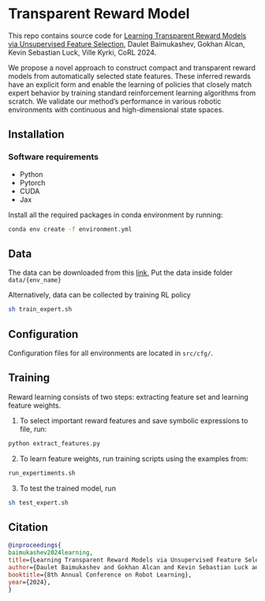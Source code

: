 # Transparent Reward Model
This repo contains source code for 
[Learning Transparent Reward Models via Unsupervised Feature Selection](https://arxiv.org/abs/2410.18608),
Daulet Baimukashev, Gokhan Alcan, Kevin Sebastian Luck, Ville Kyrki, CoRL 2024.

We propose a novel approach to construct compact and transparent reward models from automatically selected state features. These inferred rewards have an explicit form and enable the learning of policies that closely match expert
behavior by training standard reinforcement learning algorithms from scratch. We
validate our method’s performance in various robotic environments with continuous and high-dimensional state spaces.

## Installation

### Software requirements
* Python
* Pytorch
* CUDA
* Jax

Install all the required packages in conda environment by running:
```sh
conda env create -f environment.yml
```

## Data
The data can be downloaded from this [link](https://drive.google.com/drive/folders/1by0v5mVIfiayZ_b03xRjamwzEoHdGzMV?usp=sharing),
Put the data inside folder ```data/{env_name}```

Alternatively, data can be collected by training RL policy
```sh
sh train_expert.sh
```

## Configuration
Configuration files for all environments are located in ```src/cfg/```.

## Training
Reward learning consists of two steps: extracting feature set and learning feature weights.

1. To select important reward features and save symbolic expressions to file, run:
```sh
python extract_features.py
```

2. To learn feature weights, run training scripts using the examples from:
```sh
run_expertiments.sh
```

3. To test the trained model, run
```sh
sh test_expert.sh
```

## Citation
```bibtex
@inproceedings{
baimukashev2024learning,
title={Learning Transparent Reward Models via Unsupervised Feature Selection},
author={Daulet Baimukashev and Gokhan Alcan and Kevin Sebastian Luck and Ville Kyrki},
booktitle={8th Annual Conference on Robot Learning},
year={2024},
}
```
